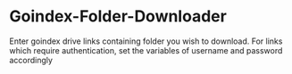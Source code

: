 # Goindex-Folder-Downloader
Enter goindex drive links containing folder you wish to download. For links which require authentication, set the variables of username and password accordingly
